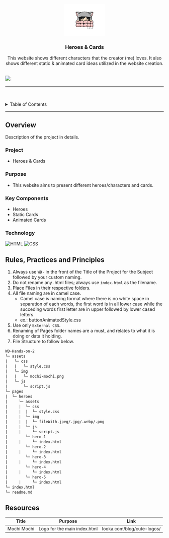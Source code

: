 <a name="readme-top">

<br/>

<br />
<div align="center">
  <a href="https://github.com/zyx-0314/">
  <!-- TODO: If you want to add logo or banner you can add it here -->
    <img src="./assets/img/mochi-mochi.png" alt="Mochi-Mochi" width="130" height="100">
  </a>
<!-- TODO: Change Title to the name of the title of your Project -->
  <h3 align="center">Heroes & Cards</h3>
</div>
<!-- TODO: Make a short description -->
<div align="center">
  This website shows different characters that the creator (me) loves. It also shows different static & animated card ideas utilized in the website creation.
</div>

<br />

<!-- TODO: Change the zyx-0314 into your github username  -->
<!-- TODO: Change the WD-Template-Project into the same name of your folder -->
![](https://visit-counter.vercel.app/counter.png?page=francinejace/WD-Hands-on-2)

---

<br />
<br />

<!-- TODO: If you want to add more layers for your readme -->
<details>
  <summary>Table of Contents</summary>
  <ol>
    <li>
      <a href="#overview">Overview</a>
      <ol>
        <li>
          <a href="#key-components">Key Components</a>
        </li>
        <li>
          <a href="#technology">Technology</a>
        </li>
      </ol>
    </li>
    <li>
      <a href="#rule,-practices-and-principles">Rules, Practices and Principles</a>
    </li>
    <li>
      <a href="#resources">Resources</a>
    </li>
  </ol>
</details>

---

## Overview

<!-- TODO: To be changed -->
<!-- The following are just sample -->
Description of the project in details.

### Project
- Heroes & Cards

### Purpose
- This website aims to present different heroes/characters and cards.

### Key Components
- Heroes
- Static Cards
- Animated Cards

### Technology
<!-- TODO: List of Technology Used -->
![HTML](https://img.shields.io/badge/HTML-E34F26?style=for-the-badge&logo=html5&logoColor=white)
![CSS](https://img.shields.io/badge/CSS-1572B6?style=for-the-badge&logo=css3&logoColor=white)

## Rules, Practices and Principles
1. Always use `WD-` in the front of the Title of the Project for the Subject followed by your custom naming.
2. Do not rename any .html files; always use `index.html` as the filename.
3. Place Files in their respective folders.
4. All file naming are in camel case.
   - Camel case is naming format where there is no white space in separation of each words, the first word is in all lower case while the succeding words first letter are in upper followed by lower cased letters.
   - ex.: buttonAnimatedStyle.css
5. Use only `External CSS`.
6. Renaming of Pages folder names are a must, and relates to what it is doing or data it holding.
7. File Structure to follow below.

```
WD-Hands-on-2
└─ assets
|   └─ css
|   |   └─ style.css
|   └─ img
|   |   └─ mochi-mochi.png
|   └─ js
|       └─ script.js
└─ pages
|  └─ heroes
|     └─ assets
|     |  └─ css
|     |  |  └─ style.css
|     |  └─ img
|     |  |  └─ fileWith.jpeg/.jpg/.webp/.png
|     |  └─ js
|     |     └─ script.js
|        └─ hero-1
|     |     └─ index.html
|        └─ hero-2
|     |     └─ index.html
|        └─ hero-3
|     |     └─ index.html
|        └─ hero-4
|     |     └─ index.html
|        └─ hero-5
|     |     └─ index.html
└─ index.html
└─ readme.md
```

## Resources

<!-- TODO: Add References -->
| Title | Purpose | Link |
|-|-|-|
| Mochi Mochi | Logo for the main index.html | looka.com/blog/cute-logos/ |
